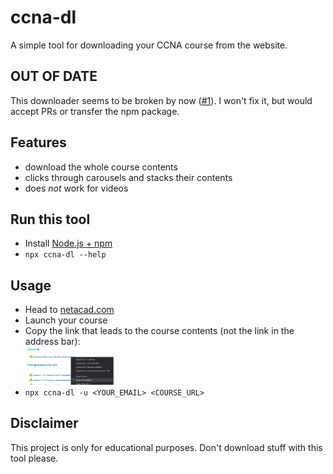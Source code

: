 # ccna-dl

A simple tool for downloading your CCNA course from the website.

## OUT OF DATE

This downloader seems to be broken by now ([#1](/../../issues/1)). I won't fix it, but would accept PRs or transfer the npm package.

## Features

- download the whole course contents
- clicks through carousels and stacks their contents
- does _not_ work for videos

## Run this tool

- Install [Node.js + npm](https://nodejs.org/)
- `npx ccna-dl --help`

## Usage

- Head to [netacad.com](netacad.com)
- Launch your course
- Copy the link that leads to the course contents (not the link in the address bar):  
  <img src="./img/copy-link-example.png" width="30%">
- `npx ccna-dl -u <YOUR_EMAIL> <COURSE_URL>`

## Disclaimer

This project is only for educational purposes. Don't download stuff with this tool please.
